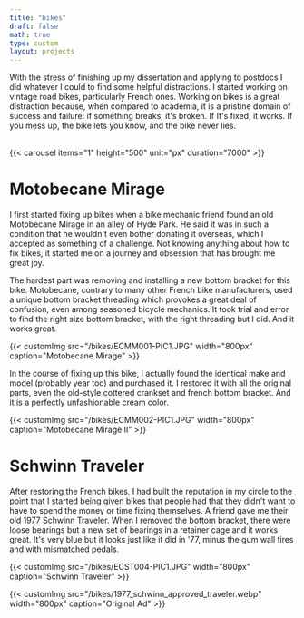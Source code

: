 ```yaml
---
title: "bikes"
draft: false
math: true
type: custom
layout: projects
---
```


With the stress of finishing up my dissertation and applying to postdocs I did whatever I could to find some helpful distractions. I started working on vintage road bikes, particularly French ones. Working on bikes is a great distraction because, when compared to academia, it is a pristine domain of success and failure: if something breaks, it's broken. If It's fixed, it works. If you mess up, the bike lets you know, and the bike never lies.

<br>{{< carousel items="1" height="500" unit="px" duration="7000" >}}

# Motobecane Mirage

I first started fixing up bikes when a bike mechanic friend found an old Motobecane Mirage in an alley of Hyde Park. He said it was in such a condition that he wouldn't even bother donating it overseas, which I accepted as something of a challenge. Not knowing anything about how to fix bikes, it started me on a journey and obsession that has brought me great joy.

The hardest part was removing and installing a new bottom bracket for this bike. Motobecane, contrary to many other French bike manufacturers, used a unique bottom bracket threading which provokes a great deal of confusion, even among seasoned bicycle mechanics. It took trial and error to find the right size bottom bracket, with the right threading but I did. And it works great.

{{< customImg src="/bikes/ECMM001-PIC1.JPG" width="800px" caption="Motobecane Mirage" >}}<br>

In the course of fixing up this bike, I actually found the identical make and model (probably year too) and purchased it. I restored it with all the original parts, even the old-style cottered crankset and french bottom bracket. And it is a perfectly unfashionable cream color.

{{< customImg src="/bikes/ECMM002-PIC1.JPG" width="800px" caption="Motobecane Mirage II" >}}<br>

# Schwinn Traveler

After restoring the French bikes, I had built the reputation in my circle to the point that I started being given bikes that people had that they didn't want to have to spend the money or time fixing themselves. A friend gave me their old 1977 Schwinn Traveler. When I removed the bottom bracket, there were loose bearings but a new set of bearings in a retainer cage and it works great. It's very blue but it looks just like it did in '77, minus the gum wall tires and with mismatched pedals.

{{< customImg src="/bikes/ECST004-PIC1.JPG" width="800px" caption="Schwinn Traveler" >}}<br>

{{< customImg src="/bikes/1977_schwinn_approved_traveler.webp" width="800px" caption="Original Ad" >}}<br>